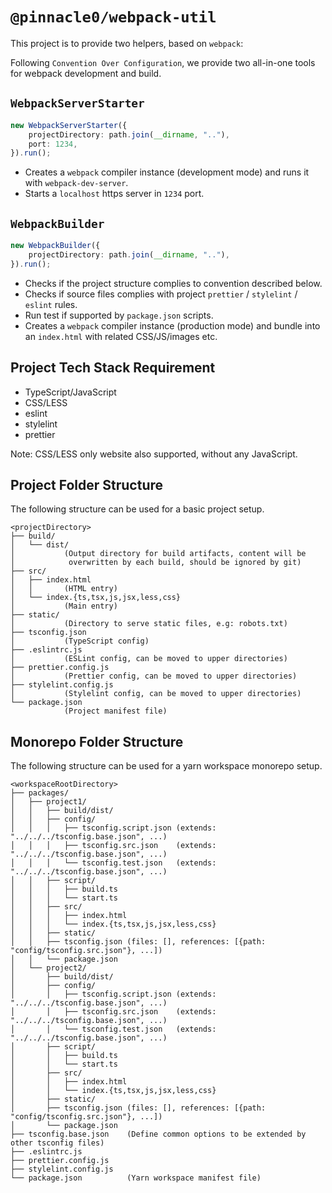 # `@pinnacle0/webpack-util`

This project is to provide two helpers, based on `webpack`:

Following `Convention Over Configuration`,
we provide two all-in-one tools for webpack development and build.

## `WebpackServerStarter`

```ts
new WebpackServerStarter({
    projectDirectory: path.join(__dirname, ".."),
    port: 1234,
}).run();
```

-   Creates a `webpack` compiler instance (development mode) and runs it with `webpack-dev-server`.
-   Starts a `localhost` https server in `1234` port.

## `WebpackBuilder`

```ts
new WebpackBuilder({
    projectDirectory: path.join(__dirname, ".."),
}).run();
```

-   Checks if the project structure complies to convention described below.
-   Checks if source files complies with project `prettier` / `stylelint` / `eslint` rules.
-   Run test if supported by `package.json` scripts.
-   Creates a `webpack` compiler instance (production mode) and bundle into an `index.html` with related CSS/JS/images etc.

## Project Tech Stack Requirement

-   TypeScript/JavaScript
-   CSS/LESS
-   eslint
-   stylelint
-   prettier

Note: CSS/LESS only website also supported, without any JavaScript.

## Project Folder Structure

The following structure can be used for a basic project setup.

```text
<projectDirectory>
├── build/
│   └── dist/
│           (Output directory for build artifacts, content will be
│            overwritten by each build, should be ignored by git)
├── src/
│   ├── index.html
│   │       (HTML entry)
│   └── index.{ts,tsx,js,jsx,less,css}
│           (Main entry)
├── static/
│           (Directory to serve static files, e.g: robots.txt)
├── tsconfig.json
│           (TypeScript config)
├── .eslintrc.js
│           (ESLint config, can be moved to upper directories)
├── prettier.config.js
│           (Prettier config, can be moved to upper directories)
├── stylelint.config.js
│           (Stylelint config, can be moved to upper directories)
└── package.json
            (Project manifest file)
```

## Monorepo Folder Structure

The following structure can be used for a yarn workspace monorepo setup.

```text
<workspaceRootDirectory>
├── packages/
│   ├── project1/
│   │   ├── build/dist/
│   │   ├── config/
│   │   │   ├── tsconfig.script.json (extends: "../../../tsconfig.base.json", ...)
│   │   │   ├── tsconfig.src.json    (extends: "../../../tsconfig.base.json", ...)
│   │   │   └── tsconfig.test.json   (extends: "../../../tsconfig.base.json", ...)
│   │   ├── script/
│   │   │   ├── build.ts
│   │   │   └── start.ts
│   │   ├── src/
│   │   │   ├── index.html
│   │   │   └── index.{ts,tsx,js,jsx,less,css}
│   │   ├── static/
│   │   ├── tsconfig.json (files: [], references: [{path: "config/tsconfig.src.json"}, ...])
│   │   └── package.json
│   └── project2/
│       ├── build/dist/
│       ├── config/
│       │   ├── tsconfig.script.json (extends: "../../../tsconfig.base.json", ...)
│       │   ├── tsconfig.src.json    (extends: "../../../tsconfig.base.json", ...)
│       │   └── tsconfig.test.json   (extends: "../../../tsconfig.base.json", ...)
│       ├── script/
│       │   ├── build.ts
│       │   └── start.ts
│       ├── src/
│       │   ├── index.html
│       │   └── index.{ts,tsx,js,jsx,less,css}
│       ├── static/
│       ├── tsconfig.json (files: [], references: [{path: "config/tsconfig.src.json"}, ...])
│       └── package.json
├── tsconfig.base.json    (Define common options to be extended by other tsconfig files)
├── .eslintrc.js
├── prettier.config.js
├── stylelint.config.js
└── package.json          (Yarn workspace manifest file)
```

<!--
## Webpack dependency versions status
-   `autoprefixer` # Lock at 9.8.6 (autoprefixer 10.0.0 uses postcss8)
-   `css-loader` # Lock at 4.3.0 (5.0.0 uses postcss8)
-   `less` # Lock at 3.13.1 (4.0.0 breaks antd<=4.10.0)
-   `less-loader` # Lock at 7.1.0 (7.2.0 has peerDep less 4.0.0)
-   `postcss` # Lock at 7.0.35 (stylelint uses <8.0.0)
-   `script-ext-html-webpack-plugin` # No changelog
-->
